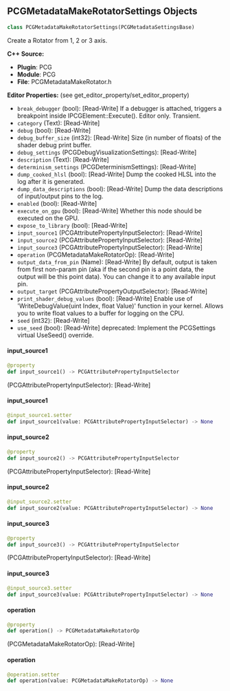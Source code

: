 ## PCGMetadataMakeRotatorSettings Objects

```python
class PCGMetadataMakeRotatorSettings(PCGMetadataSettingsBase)
```

Create a Rotator from 1, 2 or 3 axis.

**C++ Source:**

- **Plugin**: PCG
- **Module**: PCG
- **File**: PCGMetadataMakeRotator.h

**Editor Properties:** (see get_editor_property/set_editor_property)

- ``break_debugger`` (bool):  [Read-Write] If a debugger is attached, triggers a breakpoint inside IPCGElement::Execute(). Editor only. Transient.
- ``category`` (Text):  [Read-Write]
- ``debug`` (bool):  [Read-Write]
- ``debug_buffer_size`` (int32):  [Read-Write] Size (in number of floats) of the shader debug print buffer.
- ``debug_settings`` (PCGDebugVisualizationSettings):  [Read-Write]
- ``description`` (Text):  [Read-Write]
- ``determinism_settings`` (PCGDeterminismSettings):  [Read-Write]
- ``dump_cooked_hlsl`` (bool):  [Read-Write] Dump the cooked HLSL into the log after it is generated.
- ``dump_data_descriptions`` (bool):  [Read-Write] Dump the data descriptions of input/output pins to the log.
- ``enabled`` (bool):  [Read-Write]
- ``execute_on_gpu`` (bool):  [Read-Write] Whether this node should be executed on the GPU.
- ``expose_to_library`` (bool):  [Read-Write]
- ``input_source1`` (PCGAttributePropertyInputSelector):  [Read-Write]
- ``input_source2`` (PCGAttributePropertyInputSelector):  [Read-Write]
- ``input_source3`` (PCGAttributePropertyInputSelector):  [Read-Write]
- ``operation`` (PCGMetadataMakeRotatorOp):  [Read-Write]
- ``output_data_from_pin`` (Name):  [Read-Write] By default, output is taken from first non-param pin (aka if the second pin is a point data, the output will be this point data). You can change it to any available input pin.
- ``output_target`` (PCGAttributePropertyOutputSelector):  [Read-Write]
- ``print_shader_debug_values`` (bool):  [Read-Write] Enable use of 'WriteDebugValue(uint Index, float Value)' function in your kernel. Allows you to write float values to a buffer for logging on the CPU.
- ``seed`` (int32):  [Read-Write]
- ``use_seed`` (bool):  [Read-Write]
  deprecated: Implement the PCGSettings virtual UseSeed() override.

<a id="unreal.PCGMetadataMakeRotatorSettings.input_source1"></a>

#### input_source1

```python
@property
def input_source1() -> PCGAttributePropertyInputSelector
```

(PCGAttributePropertyInputSelector):  [Read-Write]

<a id="unreal.PCGMetadataMakeRotatorSettings.input_source1"></a>

#### input_source1

```python
@input_source1.setter
def input_source1(value: PCGAttributePropertyInputSelector) -> None
```

<a id="unreal.PCGMetadataMakeRotatorSettings.input_source2"></a>

#### input_source2

```python
@property
def input_source2() -> PCGAttributePropertyInputSelector
```

(PCGAttributePropertyInputSelector):  [Read-Write]

<a id="unreal.PCGMetadataMakeRotatorSettings.input_source2"></a>

#### input_source2

```python
@input_source2.setter
def input_source2(value: PCGAttributePropertyInputSelector) -> None
```

<a id="unreal.PCGMetadataMakeRotatorSettings.input_source3"></a>

#### input_source3

```python
@property
def input_source3() -> PCGAttributePropertyInputSelector
```

(PCGAttributePropertyInputSelector):  [Read-Write]

<a id="unreal.PCGMetadataMakeRotatorSettings.input_source3"></a>

#### input_source3

```python
@input_source3.setter
def input_source3(value: PCGAttributePropertyInputSelector) -> None
```

<a id="unreal.PCGMetadataMakeRotatorSettings.operation"></a>

#### operation

```python
@property
def operation() -> PCGMetadataMakeRotatorOp
```

(PCGMetadataMakeRotatorOp):  [Read-Write]

<a id="unreal.PCGMetadataMakeRotatorSettings.operation"></a>

#### operation

```python
@operation.setter
def operation(value: PCGMetadataMakeRotatorOp) -> None
```

<a id="unreal.PCGMultiSelectSettings"></a>